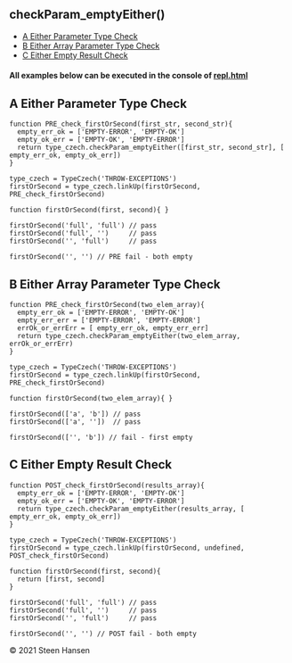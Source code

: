

## checkParam_emptyEither()

  -  [A Either Parameter Type Check](#A)
  -  [B Either Array Parameter Type Check](#B)
  -  [C Either Empty Result Check](#C)

#### All examples below can be executed in the console of [repl.html](../../test-collection/repl.html)

## A Either Parameter Type Check<a name="A"></a>
  
```
function PRE_check_firstOrSecond(first_str, second_str){
  empty_err_ok = ['EMPTY-ERROR', 'EMPTY-OK']
  empty_ok_err = ['EMPTY-OK', 'EMPTY-ERROR']
  return type_czech.checkParam_emptyEither([first_str, second_str], [ empty_err_ok, empty_ok_err])
}

type_czech = TypeCzech('THROW-EXCEPTIONS')
firstOrSecond = type_czech.linkUp(firstOrSecond, PRE_check_firstOrSecond) 

function firstOrSecond(first, second){ }

firstOrSecond('full', 'full') // pass
firstOrSecond('full', '')     // pass
firstOrSecond('', 'full')     // pass

firstOrSecond('', '') // PRE fail - both empty

```

## B Either Array Parameter Type Check<a name="B"></a>
  
```
function PRE_check_firstOrSecond(two_elem_array){
  empty_err_ok = ['EMPTY-ERROR', 'EMPTY-OK']
  empty_err_err = ['EMPTY-ERROR', 'EMPTY-ERROR']
  errOk_or_errErr = [ empty_err_ok, empty_err_err]
  return type_czech.checkParam_emptyEither(two_elem_array, errOk_or_errErr)
}

type_czech = TypeCzech('THROW-EXCEPTIONS')
firstOrSecond = type_czech.linkUp(firstOrSecond, PRE_check_firstOrSecond) 

function firstOrSecond(two_elem_array){ }

firstOrSecond(['a', 'b']) // pass
firstOrSecond(['a', ''])  // pass

firstOrSecond(['', 'b']) // fail - first empty

```







## C Either Empty Result Check<a name="C"></a>
  
```
function POST_check_firstOrSecond(results_array){
  empty_err_ok = ['EMPTY-ERROR', 'EMPTY-OK']
  empty_ok_err = ['EMPTY-OK', 'EMPTY-ERROR']
  return type_czech.checkParam_emptyEither(results_array, [ empty_err_ok, empty_ok_err]) 
}

type_czech = TypeCzech('THROW-EXCEPTIONS')
firstOrSecond = type_czech.linkUp(firstOrSecond, undefined, POST_check_firstOrSecond) 

function firstOrSecond(first, second){
  return [first, second]
}

firstOrSecond('full', 'full') // pass
firstOrSecond('full', '')     // pass
firstOrSecond('', 'full')     // pass

firstOrSecond('', '') // POST fail - both empty
```



&copy; 2021 Steen Hansen

